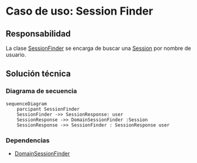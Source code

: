 # Caso de uso: Session Finder

## Responsabilidad
La clase [SessionFinder]() se encarga de buscar una [Session]() por nombre de usuario.
## Solución técnica

### Diagrama de secuencia
````mermaid
sequenceDiagram
    parcipant SessionFinder
    SessionFinder ->> SessionResponse: user
    SessionResponse ->> DomainSessionFinder :Session
    SessionResponse ->> SessionFinder : SessionResponse user
````

### Dependencias
- [DomainSessionFinder]()